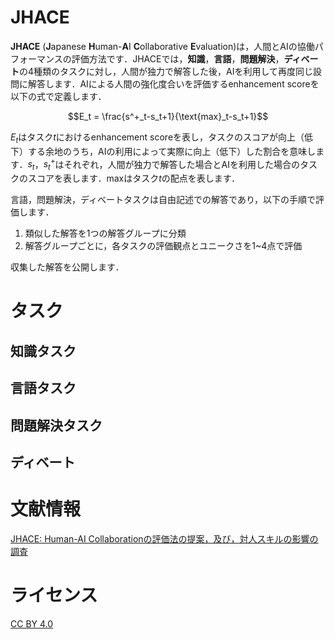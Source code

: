 # JHACE
**JHACE** (**J**apanese **H**uman-**A**I **C**ollaborative **E**valuation)は，人間とAIの協働パフォーマンスの評価方法です．JHACEでは，**知識**，**言語**，**問題解決**，**ディベート**の4種類のタスクに対し，人間が独力で解答した後，AIを利用して再度同じ設問に解答します．AIによる人間の強化度合いを評価するenhancement scoreを以下の式で定義します．

$$E_t = \frac{s^+_t-s_t+1}{\text{max}_t-s_t+1}$$

$`E_t`$はタスク$`t`$におけるenhancement scoreを表し，タスクのスコアが向上（低下）する余地のうち，AIの利用によって実際に向上（低下）した割合を意味します．$`s_t`$，$`s^+_t`$はそれぞれ，人間が独力で解答した場合とAIを利用した場合のタスクのスコアを表します．$`\text{max}`$はタスク$`t`$の配点を表します．

言語，問題解決，ディベートタスクは自由記述での解答であり，以下の手順で評価します．
1. 類似した解答を1つの解答グループに分類
2. 解答グループごとに，各タスクの評価観点とユニークさを1~4点で評価

収集した解答を公開します．

# タスク
## 知識タスク
## 言語タスク
## 問題解決タスク
## ディベート

# 文献情報
[JHACE: Human-AI Collaborationの評価法の提案，及び，対人スキルの影響の調査](https://www.anlp.jp/proceedings/annual_meeting/2025/pdf_dir/Q2-1.pdf)

# ライセンス
[CC BY 4.0](https://creativecommons.org/licenses/by/4.0/)

